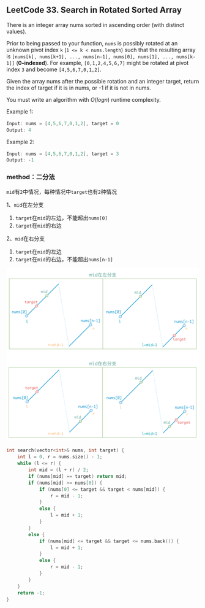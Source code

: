 ## LeetCode 33. Search in Rotated Sorted Array

There is an integer array nums sorted in ascending order (with distinct values).

Prior to being passed to your function, `nums` is possibly rotated at an unknown pivot index `k` (`1 <= k < nums.length`) such that the resulting array is `[nums[k], nums[k+1], ..., nums[n-1], nums[0], nums[1], ..., nums[k-1]]` (**0-indexed**). For example, `[0,1,2,4,5,6,7]` might be rotated at pivot index `3` and become `[4,5,6,7,0,1,2]`.

Given the array nums after the possible rotation and an integer target, return the index of target if it is in nums, or -1 if it is not in nums.

You must write an algorithm with $O(log n)$ runtime complexity.

Example 1:
```cpp
Input: nums = [4,5,6,7,0,1,2], target = 0
Output: 4
```
Example 2:
```cpp
Input: nums = [4,5,6,7,0,1,2], target = 3
Output: -1
```

### method：二分法

`mid`有`2`中情况，每种情况中`target`也有`2`种情况

1、`mid`在左分支

1. `target`在`mid`的左边，不能超出`nums[0]`
2. `target`在`mid`的右边

2、`mid`在右分支

1. `target`在`mid`的左边
2. `target`在`mid`的右边，不能超出`nums[n-1]`

![](https://github.com/kavinwkp/blogimage/raw/main/img/LeetCode/33/33.png)

```cpp
int search(vector<int>& nums, int target) {
    int l = 0, r = nums.size() - 1;
    while (l <= r) {
        int mid = (l + r) / 2;
        if (nums[mid] == target) return mid; 
        if (nums[mid] >= nums[0]) {
            if (nums[0] <= target && target < nums[mid]) {
                r = mid - 1;
            }
            else {
                l = mid + 1;
            }
        }
        else {
            if (nums[mid] <= target && target <= nums.back()) {
                l = mid + 1;
            }
            else {
                r = mid - 1;
            }
        }
    }
    return -1;
}
```